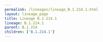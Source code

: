 ```yaml
---
permalink: /lineages/lineage_B.1.214.1.html
layout: lineage_page
title: Lineage B.1.214.1
lineage: B.1.214.1
parent: B.1.214
children: ['B.1.214.1']
---
```

